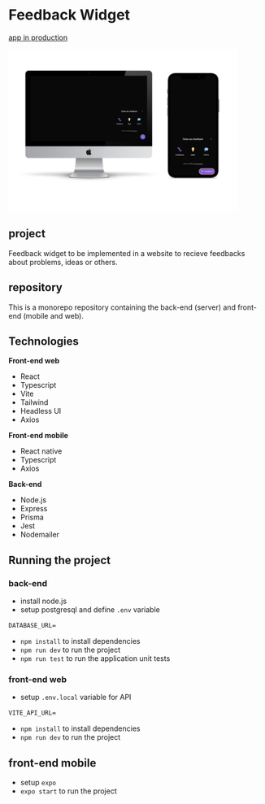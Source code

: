 # Feedback Widget
[app in production](https://impulse-monorepo.vercel.app/)

<img src="https://github.com/raiane-honorato/impulse-monorepo/blob/main/web-mobile-mocks.png" width="450" alt="application phone frame">

## project
Feedback widget to be implemented in a website to recieve feedbacks about problems, ideas or others.

## repository
This is a monorepo repository containing the back-end (server) and front-end (mobile and web).

## Technologies
**Front-end web**
- React
- Typescript
- Vite
- Tailwind
- Headless UI
- Axios

**Front-end mobile**
- React native
- Typescript
- Axios

**Back-end**
- Node.js
- Express
- Prisma
- Jest
- Nodemailer

## Running the project

### back-end
- install node.js
- setup postgresql and define `.env` variable
 ```cl
DATABASE_URL=
```
- `npm install` to install dependencies
- `npm run dev` to run the project
- `npm run test` to run the application unit tests

### front-end web
- setup `.env.local` variable for API
 ```cl
VITE_API_URL=
```
- `npm install` to install dependencies
- `npm run dev` to run the project

## front-end mobile
- setup `expo`
- `expo start` to run the project
